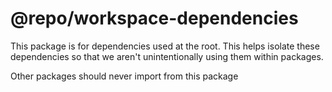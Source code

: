 # @repo/workspace-dependencies

This package is for dependencies used at the root. This helps isolate these dependencies so that we aren't unintentionally using them within packages.

Other packages should never import from this package
